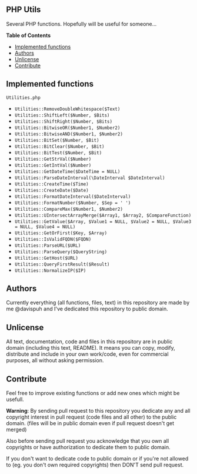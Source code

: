 ## PHP Utils

Several PHP functions.
Hopefully will be useful for someone...

**Table of Contents**

- [Implemented functions](#implemented-functions)
- [Authors](#authors)
- [Unlicense](#unlicense)
- [Contribute](#contribute)

## Implemented functions

`Utilities.php`
* `Utilities::RemoveDoubleWhitespace($Text)`
* `Utilities::ShiftLeft($Number, $Bits)`
* `Utilities::ShiftRight($Number, $Bits)`
* `Utilities::BitwiseOR($Number1, $Number2)`
* `Utilities::BitwiseAND($Number1, $Number2)`
* `Utilities::BitSet($Number, $Bit)`
* `Utilities::BitClear($Number, $Bit)`
* `Utilities::BitTest($Number, $Bit)`
* `Utilities::GetStrVal($Number)`
* `Utilities::GetIntVal($Number)`
* `Utilities::GetDateTime($DateTime = NULL)`
* `Utilities::ParseDateInterval(\DateInterval $DateInterval)`
* `Utilities::CreateTime($Time)`
* `Utilities::CreateDate($Date)`
* `Utilities::FormatDateInterval($DateInterval)`
* `Utilities::FormatNumber($Number, $Sep = ' ')`
* `Utilities::CompareMax($Number1, $Number2)`
* `Utilities::UIntersectArrayMerge($Array1, $Array2, $CompareFunction)`
* `Utilities::GetValue($Array, $Value1 = NULL, $Value2 = NULL, $Value3 = NULL, $Value4 = NULL)`
* `Utilities::GetOrFirst($Key, $Array)`
* `Utilities::IsValidFQDN($FQDN)`
* `Utilities::ParseURL($URL)`
* `Utilities::ParseQuery($QueryString)`
* `Utilities::GetHost($URL)`
* `Utilities::QueryFirstResult($Result)`
* `Utilities::NormalizeIP($IP)`

## Authors

Currently everything (all functions, files, text) in this repository are made by me @davispuh and I've dedicated this repository to public domain.

## Unlicense

All text, documentation, code and files in this repository are in public domain (including this text, README).
It means you can copy, modify, distribute and include in your own work/code, even for commercial purposes, all without asking permission.

## Contribute

Feel free to improve existing functions or add new ones which might be usefull.


**Warning**: By sending pull request to this repository you dedicate any and all copyright interest in pull request (code files and all other) to the public domain. (files will be in public domain even if pull request doesn't get merged)

Also before sending pull request you acknowledge that you own all copyrights or have authorization to dedicate them to public domain.

If you don't want to dedicate code to public domain or if you're not allowed to (eg. you don't own required copyrights) then DON'T send pull request.


